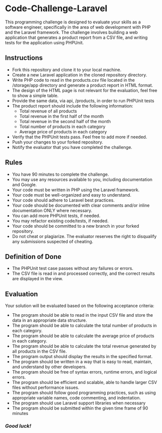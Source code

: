 # Code-Challenge-Laravel
This programming challenge is designed to evaluate your skills as a software engineer, specifically in the area of web development with PHP and the Laravel framework. The challenge involves building a web application that generates a product report from a CSV file, and writing tests for the application using PHPUnit.

## Instructions
- Fork this repository and clone it to your local machine.
- Create a new Laravel application in the cloned repository directory.
- Write PHP code to read in the products.csv file located in the /storage/app directory and generate a product report in HTML format.
- The design of the HTML page is not relevant for the evaluation, feel free to show a simple table.
- Provide the same data, via api, /products, in order to run PHPUnit tests
- The product report should include the following information:
  - Total revenue of all products
  - Total revenue in the first half of the month
  - Total revenue in the second half of the month
  - Total number of products in each category
  - Average price of products in each category
- Verify that the PHPUnit tests pass. Feel free to add more if needed.
- Push your changes to your forked repository.
- Notify the evaluator that you have completed the challenge.

## Rules
- You have 90 minutes to complete the challenge.
- You may use any resources available to you, including documentation and Google.
- Your code must be written in PHP using the Laravel framework.
- Your code must be well-organized and easy to understand.
- Your code should adhere to Laravel best practices.
- Your code should be documented with clear comments and/or inline documentation ONLY where necessary.
- You can add more PHPUnit tests, if needed.
- You may refactor existing code/tests, if needed.
- Your code should be committed to a new branch in your forked repository.
- Do not cheat or plagiarize. The evaluator reserves the right to disqualify any submissions suspected of cheating.


## Definition of Done
- The PHPUnit test case passes without any failures or errors.
- The CSV file is read in and processed correctly, and the correct results are displayed in the view.

## Evaluation
Your solution will be evaluated based on the following acceptance criteria:

- The program should be able to read in the input CSV file and store the data in an appropriate data structure.
- The program should be able to calculate the total number of products in each category.
- The program should be able to calculate the average price of products in each category.
- The program should be able to calculate the total revenue generated by all products in the CSV file.
- The program output should display the results in the specified format.
- The program should be written in a way that is easy to read, maintain, and understand by other developers.
- The program should be free of syntax errors, runtime errors, and logical errors.
- The program should be efficient and scalable, able to handle larger CSV files without performance issues.
- The program should follow good programming practices, such as using appropriate variable names, code commenting, and indentation.
- The program should use Laravel support libraries when necessary
- The program should be submitted within the given time frame of 90 minutes



### *Good luck!*
